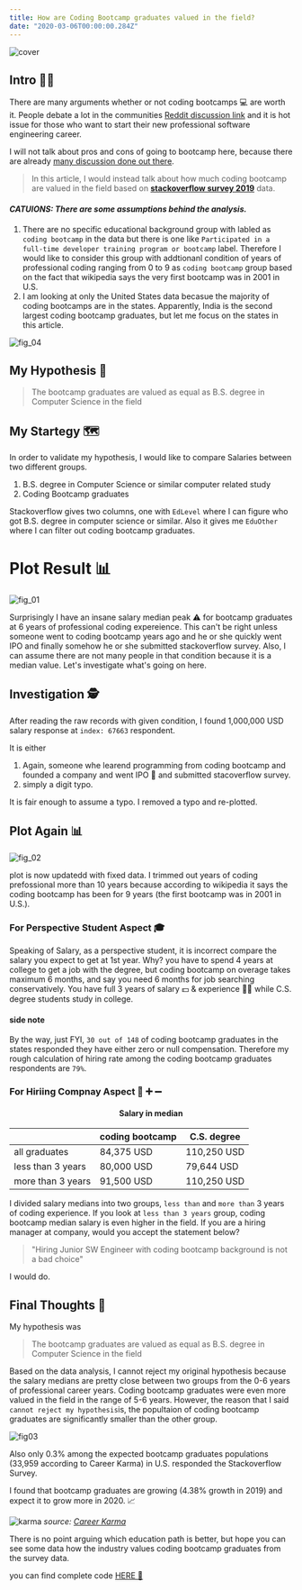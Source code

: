 ```yaml
---
title: How are Coding Bootcamp graduates valued in the field?
date: "2020-03-06T00:00:00.284Z"
---
```


![cover](../../../assets/cover.jpg)

## Intro 🏃‍♂️

There are many arguments whether or not coding bootcamps 💻 are worth it.
People debate a lot in the communities <a href="https://www.reddit.com/r/webdev/comments/6tcnt9/are_coding_bootcamps_worth_the_time_and_money/" target="_blank">Reddit discussion link</a> and it is hot issue for those who want to start their new professional software engineering career.

I will not talk about pros and cons of going to bootcamp here, because there are already <a href="https://careerkarma.com/blog/are-coding-bootcamps-worth-it/" target="_blank">many discussion done out there</a>.

> In this article, I would instead talk about how much coding bootcamp are valued in the field based on <a href="https://www.kaggle.com/mchirico/stack-overflow-developer-survey-results-2019" target="_blank" style="font-weight: bold;">stackoverflow survey 2019</a> data.

#### _CATUIONS: There are some assumptions behind the analysis._

1. There are no specific educational background group with labled as `coding bootcamp` in the data but there is one like `Participated in a full-time developer training program or bootcamp` label. Therefore I would like to consider this group with addtionanl condition of years of professional coding ranging from 0 to 9 as `coding bootcamp` group based on the fact that wikipedia says the very first bootcamp was in 2001 in U.S.
2. I am looking at only the United States data becasue the majority of coding bootcamps are in the states. Apparently, India is the second largest coding bootcamp graduates, but let me focus on the states in this article.

![fig_04](../../../assets/fig_04.png)

## My Hypothesis 🔬

> The bootcamp graduates are valued as equal as B.S. degree in Computer Science in the field

## My Startegy 🗺️

In order to validate my hypothesis, I would like to compare Salaries between two different groups.

1. B.S. degree in Computer Science or similar computer related study
2. Coding Bootcamp graduates

Stackoverflow gives two columns, one with `EdLevel` where I can figure who got B.S. degree in computer science or similar. Also it gives me `EduOther` where I can filter out coding bootcamp graduates.

# Plot Result 📊

![fig_01](../../../assets/fig_01.png)

Surprisingly I have an insane salary median peak ⚠️ for bootcamp graduates at 6 years of professional coding expereience. This can't be right unless someone went to coding bootcamp years ago and he or she quickly went IPO and finally somehow he or she submitted stackoverflow survey. Also, I can assume there are not many people in that condition because it is a median value. Let's investigate what's going on here.

## Investigation 🕵️

After reading the raw records with given condition, I found 1,000,000 USD salary response at `index: 67663` respondent.

It is either

1. Again, someone whe learend programming from coding bootcamp and founded a company and went IPO 🚀 and submitted stacoverflow survey.
2. simply a digit typo.

It is fair enough to assume a typo. I removed a typo and re-plotted.

## Plot Again 📊

![fig_02](../../../assets/fig_02.png)

plot is now updatedd with fixed data.
I trimmed out years of coding prefossional more than 10 years because according to wikipedia it says the coding bootcamp has been for 9 years (the first bootcamp was in 2001 in U.S.).

### For Perspective Student Aspect 🎓

Speaking of Salary, as a perspective student, it is incorrect compare the salary you expect to get at 1st year. Why? you have to spend 4 years at college to get a job with the degree, but coding bootcamp on overage takes maximum 6 months, and say you need 6 months for job searching conservatively. You have full 3 years of salary 💵 & experience 🏃‍♂️ while C.S. degree students study in college.

#### side note

By the way, just FYI, `30 out of 148` of coding bootcamp graduates in the states responded they have either zero or null compensation. Therefore my rough calculation of hiring rate among the coding bootcamp graduates respondents are `79%`.

### For Hiriing Compnay Aspect 🤔 ➕ ➖

<h4 style="text-align: center;">Salary in median</h4>

|                   | coding bootcamp | C.S. degree |
| ----------------- | --------------- | ----------- |
| all graduates     | 84,375 USD      | 110,250 USD |
| less than 3 years | 80,000 USD      | 79,644 USD  |
| more than 3 years | 91,500 USD      | 110,250 USD |

I divided salary medians into two groups, `less than` and `more than` 3 years of coding experience. If you look at `less than 3 years` group, coding bootcamp median salary is even higher in the field. If you are a hiring manager at company, would you accept the statement below?

> "Hiring Junior SW Engineer with coding bootcamp background is not a bad choice"

I would do.

## Final Thoughts 🏁

My hypothesis was

> The bootcamp graduates are valued as equal as B.S. degree in Computer Science in the field

Based on the data analysis, I cannot reject my original hypothesis because the salary medians are pretty close between two groups from the 0-6 years of professional career years. Coding bootcamp graduates were even more valued in the field in the range of 5-6 years. However, the reason that I said `cannot reject my hypothesis`is, the popultaion of coding bootcamp graduates are significantly smaller than the other group.

![fig03](../../../assets/fig_03.png)

Also only 0.3% among the expected bootcamp graduates populations (33,959 according to Career Karma) in U.S. responded the Stackoverflow Survey.

I found that bootcamp graduates are growing (4.38% growth in 2019) and expect it to grow more in 2020. 📈

![karma](../../../assets/karma.png)
_source: [Career Karma](https://careerkarma.com/blog/bootcamp-market-report-2020/)_

There is no point arguing which education path is better, but hope you can see some data how the industry values coding bootcamp graduates from the survey data.

you can find complete code [HERE 💾](https://github.com/johnnykoo84/DS-Unit-1-Build)
